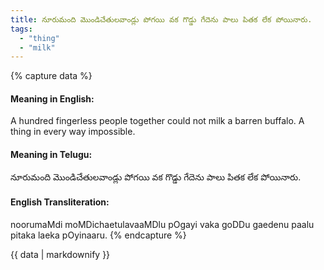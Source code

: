 ```yaml
---
title: నూరుమంది మొండిచేతులవాండ్లు పోగయి వక గొడ్డు గేదెను పాలు పితక లేక పోయినారు.
tags:
  - "thing"
  - "milk"
---
```


{% capture data %}
#### Meaning in English:
A hundred fingerless people together could not milk a barren buffalo.
A thing in every way impossible.

#### Meaning in Telugu:
నూరుమంది మొండిచేతులవాండ్లు పోగయి వక గొడ్డు గేదెను పాలు పితక లేక పోయినారు.

#### English Transliteration:
noorumaMdi moMDichaetulavaaMDlu pOgayi vaka goDDu gaedenu paalu pitaka laeka pOyinaaru.
{% endcapture %}

<div class="notice">{{ data | markdownify }}</div>

